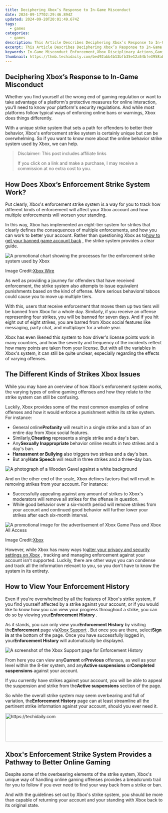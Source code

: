 ```yaml
---
title: Deciphering Xbox’s Response to In-Game Misconduct
date: 2024-09-17T02:29:46.894Z
updated: 2024-09-20T20:01:49.674Z
tags:
  - games
categories:
  - games
description: This Article Describes Deciphering Xbox’s Response to In-Game Misconduct
excerpt: This Article Describes Deciphering Xbox’s Response to In-Game Misconduct
keywords: In-Game Misconduct Enforcement,Xbox Disciplinary Actions,Gaming Conduct Policies at Xbox,Xbox Penalties for Cheating or Hazing,Xbox Game Misconduct Remedies,Online Gaming Etiquette on Xbox,Xbox User Conduct Code
thumbnail: https://thmb.techidaily.com/bed92abb4b13bfb35e12a54bfe3958abc331bc9941bc7a8515fe1dd62e1cd32c.jpg
---
```


## Deciphering Xbox’s Response to In-Game Misconduct

 Whether you find yourself at the wrong end of gaming regulation or want to take advantage of a platform's protective measures for online interaction, you'll need to know your platform's security regulations. And while most platforms follow typical ways of enforcing online bans or warnings, Xbox does things differently.

 With a unique strike system that sets a path for offenders to better their behavior, Xbox's enforcement strike system is certainly unique but can be overwhelming. So if you want to know more about the online behavior strike system used by Xbox, we can help.

>  Disclaimer: This post includes affiliate links
>
>  If you click on a link and make a purchase, I may receive a commission at no extra cost to you.
>

## How Does Xbox’s Enforcement Strike System Work?

 Put clearly, Xbox's enforcement strike system is a way for you to track how different kinds of enforcement will affect your Xbox account and how multiple enforcements will worsen your standing.

 In this way, Xbox has implemented an eight-tier system for strikes that clearly defines the consequences of multiple enforcements, and how you can work to better your account. Rather than questioning Xbox as to[how to get your banned game account back](https://www.makeuseof.com/how-to-get-banned-game-account-back/) , the strike system provides a clear guide.

![A promotional chart showing the processes for the enforcement strike system used by Xbox](https://static1.makeuseofimages.com/wordpress/wp-content/uploads/2023/08/enforcement_stacking_user_journey_infographic_1920x1080-cde0f58d6138850cea87.jpg)

 Image Credit:[Xbox Wire](https://news.xbox.com/en-us/2023/08/15/xbox-enforcement-strike-system/)

 As well as providing a journey for offenders that have received enforcement, the strike system also attempts to issue equivalent punishments based on the kind of offense. More serious behavioral taboos could cause you to move up multiple tiers.

 With this, users that receive enforcement that moves them up two tiers will be banned from Xbox for a whole day. Similarly, if you receive an offense representing four strikes, you will be banned for seven days. And if you hit eight out of eight strikes, you are barred from Xbox social features like messaging, party chat, and multiplayer for a whole year.

 Xbox has even likened this system to how driver's license points work in many countries, and how the severity and frequency of the incidents reflect how many points are taken from your license. But with all the variables in Xbox's system, it can still be quite unclear, especially regarding the effects of varying offenses.

## The Different Kinds of Strikes Xbox Issues

 While you may have an overview of how Xbox's enforcement system works, the varying types of online gaming offenses and how they relate to the strike system can still be confusing.

 Luckily, Xbox provides some of the most common examples of online offenses and how it would enforce a punishment within its strike system. For instance:

* General online**Profanity** will result in a single strike and a ban of an entire day from Xbox social features.
* Similarly,**Cheating** represents a single strike and a day's ban.
* Any**Sexually Inappropriate** behavior online results in two strikes and a day's ban.
* **Harassment or Bullying** also triggers two strikes and a day's ban.
* But any**Hate Speech** will result in three strikes and a three-day ban.

![A photograph of a Wooden Gavel against a white background](https://static1.makeuseofimages.com/wordpress/wp-content/uploads/2023/08/gavel.jpg)

 And on the other end of the scale, Xbox defines factors that will result in removing strikes from your account. For instance:

* Successfully appealing against any amount of strikes to Xbox's moderators will remove all strikes for the offense in question.
* While good behavior over a six-month period will remove strikes from your account and continued good behavior will further lower your strikes after each six-month interval.

![A promotional image for the advertisement of Xbox Game Pass and Xbox All Access](https://static1.makeuseofimages.com/wordpress/wp-content/uploads/2023/06/xbox-game-pass-stock-image.jpg)

 Image Credit:[Xbox](https://www.xbox.com/en-us/xbox-game-pass)

 However, while Xbox has many ways to[alter your privacy and security settings on Xbox](https://www.makeuseof.com/xbox-series-xs-how-to-set-up-privacy-and-online-safety-settings/) , tracking and managing enforcement against your account isn't supported. Luckily, there are other ways you can condense and track all the information relevant to you, so you don't have to know the system in its entirety.

## How to View Your Enforcement History

 Even if you're overwhelmed by all the features of Xbox's strike system, if you find yourself affected by a strike against your account, or if you would like to know how you can view your progress throughout a strike, you can do so by viewing your**Enforcement History** .

 As it stands, you can only view your**Enforcement History** by visiting the**Enforcement** page via[Xbox Support](https://support.xbox.com/en-US/help/family-online-safety/enforcement/enforcement-history) . But once you are there, select**Sign in** at the bottom of the page. Once you have successfully logged in, your**Enforcement History** will automatically be displayed.

![A screenshot of the Xbox Support page for Enforcement History](https://static1.makeuseofimages.com/wordpress/wp-content/uploads/2023/08/screenshot-2854.jpg)

 From here you can view any**Current** or**Previous** offenses, as well as your level within the 8-tier system, and any**Active suspensions** or**Completed suspensions** against your account.

 If you currently have strikes against your account, you will be able to appeal the suspension and strike from the**Active suspensions** section of the page.

 So while the overall strike system may seem overbearing and full of variation, the**Enforcement History** page can at least streamline all the pertinent strike information against your account, should you ever need it.

<!-- affiliate ads begin -->
<a href="https://appsumo.8odi.net/c/5597632/2037355/7443" target="_top" id="2037355">
  <img src="//a.impactradius-go.com/display-ad/7443-2037355" border="0" alt="https://techidaily.com" width="728" height="90"/>
</a>
<img height="0" width="0" src="https://appsumo.8odi.net/i/5597632/2037355/7443" style="position:absolute;visibility:hidden;" border="0" />
<!-- affiliate ads end -->

## Xbox's Enforcement Strike System Provides a Pathway to Better Online Gaming

 Despite some of the overbearing elements of the strike system, Xbox's unique way of handling online gaming offenses provides a breadcrumb trail for you to follow if you ever need to find your way back from a strike or ban.

 And with the guidelines set out by Xbox's strike system, you should be more than capable of returning your account and your standing with Xbox back to its original state.

<ins class="adsbygoogle"
     style="display:block"
     data-ad-format="autorelaxed"
     data-ad-client="ca-pub-7571918770474297"
     data-ad-slot="1223367746"></ins>

<ins class="adsbygoogle"
     style="display:block"
     data-ad-client="ca-pub-7571918770474297"
     data-ad-slot="8358498916"
     data-ad-format="auto"
     data-full-width-responsive="true"></ins>



